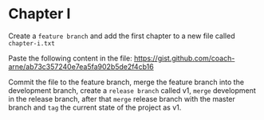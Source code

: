 # Chapter I
Create a `feature branch` and add the first chapter to a new file called
`chapter-i.txt`

Paste the following content in the file:
https://gist.github.com/coach-arne/ab73c357240e7ea5fa902b5de2f4cb16

Commit the file to the feature branch, merge the feature branch into the
development branch, create a `release branch` called v1, `merge` development
in the release branch, after that `merge` release branch with the master branch
and `tag` the current state of the project as v1.